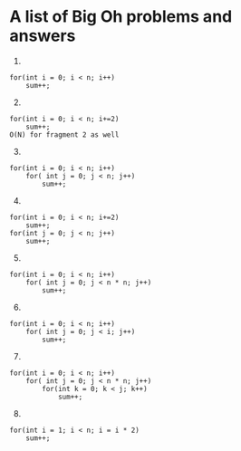 # A list of Big Oh problems and answers

1. 
```
for(int i = 0; i < n; i++)
    sum++;
```   
2. 
```
for(int i = 0; i < n; i+=2)
    sum++;
O(N) for fragment 2 as well
```
3.
```
for(int i = 0; i < n; i++)
    for( int j = 0; j < n; j++)
        sum++;
```
4.
```
for(int i = 0; i < n; i+=2)
    sum++;
for(int j = 0; j < n; j++)
    sum++;
```
5.
```
for(int i = 0; i < n; i++)
    for( int j = 0; j < n * n; j++)
        sum++;
```
6.
```
for(int i = 0; i < n; i++)
    for( int j = 0; j < i; j++)
        sum++;
```
7.
```
for(int i = 0; i < n; i++)
    for( int j = 0; j < n * n; j++)
        for(int k = 0; k < j; k++)
            sum++;
```
8.
```
for(int i = 1; i < n; i = i * 2)
    sum++;
```
